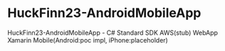 # HuckFinn23-AndroidMobileApp
HuckFinn23-AndroidMobileApp - C# Standard SDK AWS(stub) WebApp Xamarin Mobile(Android:poc impl, iPhone:placeholder)
